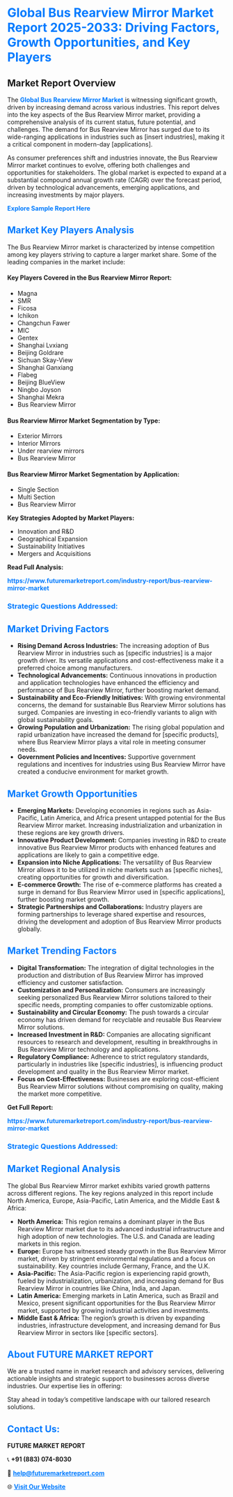 <h1 style="color: #007BFF;">Global Bus Rearview Mirror Market Report 2025-2033: Driving Factors, Growth Opportunities, and Key Players</h1>

<section id="overview">
<h2>Market Report Overview</h2>
<p>The <a href="https://www.futuremarketreport.com/industry-report/bus-rearview-mirror-market" style="color: #007BFF; text-decoration: none;"><strong>Global Bus Rearview Mirror Market</strong></a> is witnessing significant growth, driven by increasing demand across various industries. This report delves into the key aspects of the Bus Rearview Mirror market, providing a comprehensive analysis of its current status, future potential, and challenges. The demand for Bus Rearview Mirror has surged due to its wide-ranging applications in industries such as [insert industries], making it a critical component in modern-day [applications].</p>
<p>As consumer preferences shift and industries innovate, the Bus Rearview Mirror market continues to evolve, offering both challenges and opportunities for stakeholders. The global market is expected to expand at a substantial compound annual growth rate (CAGR) over the forecast period, driven by technological advancements, emerging applications, and increasing investments by major players.</p>
</section>

<section id="overview">
<p><a href="https://www.futuremarketreport.com/request-sample/reportId=100564" style="color: #007BFF; text-decoration: none;"><strong>Explore Sample Report Here</strong></a></p>
</section>

<section id="key-players">
<h2 style="color: #007BFF;">Market Key Players Analysis</h2>
<p>The Bus Rearview Mirror market is characterized by intense competition among key players striving to capture a larger market share. Some of the leading companies in the market include:</p>
<h4>Key Players Covered in the Bus Rearview Mirror Report:</h4>
<ul><li>Magna</li><li>SMR</li><li>Ficosa</li><li>Ichikon</li><li>Changchun Fawer</li><li>MIC</li><li>Gentex</li><li>Shanghai Lvxiang</li><li>Beijing Goldrare</li><li>Sichuan Skay-View</li><li>Shanghai Ganxiang</li><li>Flabeg</li><li>Beijing BlueView</li><li>Ningbo Joyson</li><li>Shanghai Mekra</li><li>Bus Rearview Mirror</li></ul>
<h4>Bus Rearview Mirror Market Segmentation by Type:</h4>
<ul><li>Exterior Mirrors</li><li>Interior Mirrors</li><li>Under rearview mirrors</li><li>Bus Rearview Mirror</li></ul>

<h4>Bus Rearview Mirror Market Segmentation by Application:</h4>
<ul><li>Single Section</li><li>Multi Section</li><li>Bus Rearview Mirror</li></ul>
<p><strong>Key Strategies Adopted by Market Players:</strong></p>
<ul>
<li>Innovation and R&D</li>
<li>Geographical Expansion</li>
<li>Sustainability Initiatives</li>
<li>Mergers and Acquisitions</li>
</ul>
</section>

<section>
<p><strong>Read Full Analysis: </strong></p><a href="https://www.futuremarketreport.com/industry-report/bus-rearview-mirror-market" style="color: #007BFF; text-decoration: none;"><strong>https://www.futuremarketreport.com/industry-report/bus-rearview-mirror-market</strong></a>
<h3 style="color: #007BFF;">Strategic Questions Addressed:</h3>
</section>

<section id="driving-factors">
<h2 style="color: #007BFF;">Market Driving Factors</h2>
<ul>
<li><strong>Rising Demand Across Industries:</strong> The increasing adoption of Bus Rearview Mirror in industries such as [specific industries] is a major growth driver. Its versatile applications and cost-effectiveness make it a preferred choice among manufacturers.</li>
<li><strong>Technological Advancements:</strong> Continuous innovations in production and application technologies have enhanced the efficiency and performance of Bus Rearview Mirror, further boosting market demand.</li>
<li><strong>Sustainability and Eco-Friendly Initiatives:</strong> With growing environmental concerns, the demand for sustainable Bus Rearview Mirror solutions has surged. Companies are investing in eco-friendly variants to align with global sustainability goals.</li>
<li><strong>Growing Population and Urbanization:</strong> The rising global population and rapid urbanization have increased the demand for [specific products], where Bus Rearview Mirror plays a vital role in meeting consumer needs.</li>
<li><strong>Government Policies and Incentives:</strong> Supportive government regulations and incentives for industries using Bus Rearview Mirror have created a conducive environment for market growth.</li>
</ul>
</section>

<section id="growth-opportunities">
<h2 style="color: #007BFF;">Market Growth Opportunities</h2>
<ul>
<li><strong>Emerging Markets:</strong> Developing economies in regions such as Asia-Pacific, Latin America, and Africa present untapped potential for the Bus Rearview Mirror market. Increasing industrialization and urbanization in these regions are key growth drivers.</li>
<li><strong>Innovative Product Development:</strong> Companies investing in R&D to create innovative Bus Rearview Mirror products with enhanced features and applications are likely to gain a competitive edge.</li>
<li><strong>Expansion into Niche Applications:</strong> The versatility of Bus Rearview Mirror allows it to be utilized in niche markets such as [specific niches], creating opportunities for growth and diversification.</li>
<li><strong>E-commerce Growth:</strong> The rise of e-commerce platforms has created a surge in demand for Bus Rearview Mirror used in [specific applications], further boosting market growth.</li>
<li><strong>Strategic Partnerships and Collaborations:</strong> Industry players are forming partnerships to leverage shared expertise and resources, driving the development and adoption of Bus Rearview Mirror products globally.</li>
</ul>
</section>

<section id="trending-factors">
<h2 style="color: #007BFF;">Market Trending Factors</h2>
<ul>
<li><strong>Digital Transformation:</strong> The integration of digital technologies in the production and distribution of Bus Rearview Mirror has improved efficiency and customer satisfaction.</li>
<li><strong>Customization and Personalization:</strong> Consumers are increasingly seeking personalized Bus Rearview Mirror solutions tailored to their specific needs, prompting companies to offer customizable options.</li>
<li><strong>Sustainability and Circular Economy:</strong> The push towards a circular economy has driven demand for recyclable and reusable Bus Rearview Mirror solutions.</li>
<li><strong>Increased Investment in R&D:</strong> Companies are allocating significant resources to research and development, resulting in breakthroughs in Bus Rearview Mirror technology and applications.</li>
<li><strong>Regulatory Compliance:</strong> Adherence to strict regulatory standards, particularly in industries like [specific industries], is influencing product development and quality in the Bus Rearview Mirror market.</li>
<li><strong>Focus on Cost-Effectiveness:</strong> Businesses are exploring cost-efficient Bus Rearview Mirror solutions without compromising on quality, making the market more competitive.</li>
</ul>
</section>

<section>
<p><strong>Get Full Report: </strong></p><a href="https://www.futuremarketreport.com/industry-report/bus-rearview-mirror-market" style="color: #007BFF; text-decoration: none;"><strong>https://www.futuremarketreport.com/industry-report/bus-rearview-mirror-market</strong></a>
<h3 style="color: #007BFF;">Strategic Questions Addressed:</h3>
</section>


<section id="regional-analysis">
<h2 style="color: #007BFF;">Market Regional Analysis</h2>
<p>The global Bus Rearview Mirror market exhibits varied growth patterns across different regions. The key regions analyzed in this report include North America, Europe, Asia-Pacific, Latin America, and the Middle East & Africa:</p>
<ul>
<li><strong>North America:</strong> This region remains a dominant player in the Bus Rearview Mirror market due to its advanced industrial infrastructure and high adoption of new technologies. The U.S. and Canada are leading markets in this region.</li>
<li><strong>Europe:</strong> Europe has witnessed steady growth in the Bus Rearview Mirror market, driven by stringent environmental regulations and a focus on sustainability. Key countries include Germany, France, and the U.K.</li>
<li><strong>Asia-Pacific:</strong> The Asia-Pacific region is experiencing rapid growth, fueled by industrialization, urbanization, and increasing demand for Bus Rearview Mirror in countries like China, India, and Japan.</li>
<li><strong>Latin America:</strong> Emerging markets in Latin America, such as Brazil and Mexico, present significant opportunities for the Bus Rearview Mirror market, supported by growing industrial activities and investments.</li>
<li><strong>Middle East & Africa:</strong> The region’s growth is driven by expanding industries, infrastructure development, and increasing demand for Bus Rearview Mirror in sectors like [specific sectors].</li>
</ul>
</section>

<footer>
<h2 style="color: #007BFF;">About FUTURE MARKET REPORT</h2>
<p>We are a trusted name in market research and advisory services, delivering actionable insights and strategic support to businesses across diverse industries. Our expertise lies in offering:</p>

<p>Stay ahead in today’s competitive landscape with our tailored research solutions.</p>

<h2 style="color: #007BFF;">Contact Us:</h2>
<p><strong>FUTURE MARKET REPORT</strong></p>
<p>📞 <strong>+91 (883) 074-8030</strong></p>
<p>📧 <strong><a href="mailto:help@futuremarketreport.com" style="color: #007BFF;">help@futuremarketreport.com</a></strong></p>
<p>🌐 <strong><a href="https://www.futuremarketreport.com/" style="color: #007BFF;">Visit Our Website</a></strong></p>
</footer>